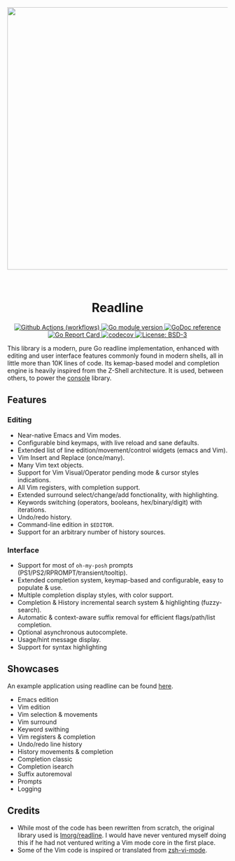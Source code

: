 
<div align="center">
  <a href="https://github.com/reeflective/readline">
    <img alt="" src="" width="600">
  </a>

  <br> <h1>  Readline </h1>
</div>


<!-- Badges -->
<p align="center">
  <a href="https://github.com/reeflective/readline/actions/workflows/go.yml">
    <img src="https://github.com/reeflective/readline/actions/workflows/go.yml/badge.svg?branch=main"
      alt="Github Actions (workflows)" />
  </a>

  <a href="https://github.com/reeflective/readline">
    <img src="https://img.shields.io/github/go-mod/go-version/reeflective/readline.svg"
      alt="Go module version" />
  </a>

  <a href="https://godoc.org/reeflective/go/readline">
    <img src="https://img.shields.io/badge/godoc-reference-blue.svg"
      alt="GoDoc reference" />
  </a>

  <a href="https://goreportcard.com/report/github.com/reeflective/readline">
    <img src="https://goreportcard.com/badge/github.com/reeflective/readline"
      alt="Go Report Card" />
  </a>

  <a href="https://codecov.io/gh/reeflective/readline">
    <img src="https://codecov.io/gh/reeflective/readline/branch/main/graph/badge.svg"
      alt="codecov" />
  </a>

  <a href="https://opensource.org/licenses/BSD-3-Clause">
    <img src="https://img.shields.io/badge/License-BSD_3--Clause-blue.svg"
      alt="License: BSD-3" />
  </a>
</p>

This library is a modern, pure Go readline implementation, enhanced with editing and user 
interface features commonly found in modern shells, all in little more than 10K lines of code.
Its kemap-based model and completion engine is heavily inspired from the Z-Shell architecture.
It is used, between others, to power the [console](https://github.com/reeflective/console) library.

## Features

### Editing
- Near-native Emacs and Vim modes.
- Configurable bind keymaps, with live reload and sane defaults.
- Extended list of line edition/movement/control widgets (emacs and Vim).
- Vim Insert and Replace (once/many).
- Many Vim text objects.
- Support for Vim Visual/Operator pending mode & cursor styles indications.
- All Vim registers, with completion support.
- Extended surround select/change/add fonctionality, with highlighting.
- Keywords switching (operators, booleans, hex/binary/digit) with iterations.
- Undo/redo history.
- Command-line edition in `$EDITOR`.
- Support for an arbitrary number of history sources.

### Interface
- Support for most of `oh-my-posh` prompts (PS1/PS2/RPROMPT/transient/tooltip).
- Extended completion system, keymap-based and configurable, easy to populate & use.
- Multiple completion display styles, with color support.
- Completion & History incremental search system & highlighting (fuzzy-search).
- Automatic & context-aware suffix removal for efficient flags/path/list completion.
- Optional asynchronous autocomplete.
- Usage/hint message display.
- Support for syntax highlighting

## Showcases

An example application using readline can be found [here]().

- Emacs edition
- Vim edition
- Vim selection & movements
- Vim surround
- Keyword swithing
- Vim registers & completion
- Undo/redo line history
- History movements & completion
- Completion classic
- Completion isearch
- Suffix autoremoval
- Prompts
- Logging

## Credits

- While most of the code has been rewritten from scratch, the original library used is [lmorg/readline](https://github.com/lmorg/readline).
  I would have never ventured myself doing this if he had not ventured writing a Vim mode core in the first place. 
- Some of the Vim code is inspired or translated from [zsh-vi-mode](https://github.com/jeffreytse/zsh-vi-mode).
